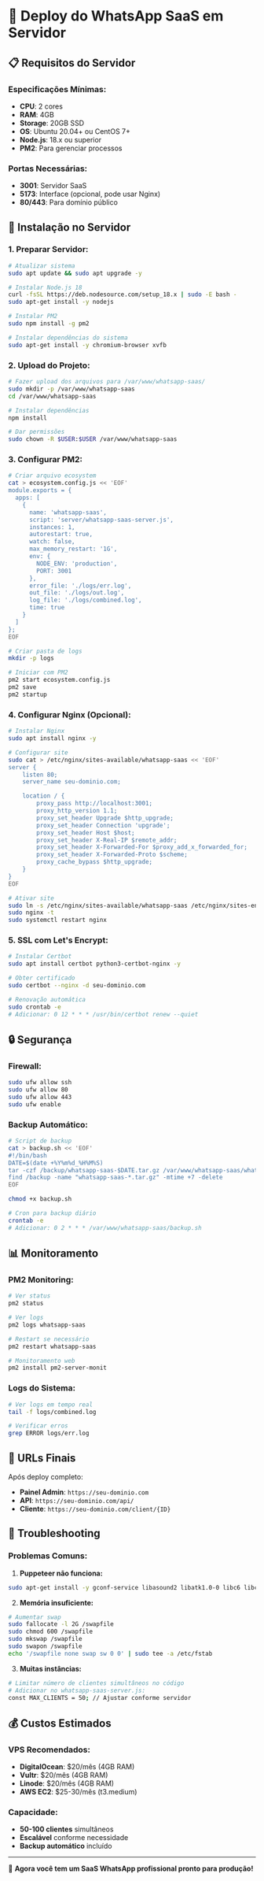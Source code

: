 # 🚀 Deploy do WhatsApp SaaS em Servidor

## 📋 **Requisitos do Servidor**

### **Especificações Mínimas:**
- **CPU**: 2 cores
- **RAM**: 4GB
- **Storage**: 20GB SSD
- **OS**: Ubuntu 20.04+ ou CentOS 7+
- **Node.js**: 18.x ou superior
- **PM2**: Para gerenciar processos

### **Portas Necessárias:**
- **3001**: Servidor SaaS
- **5173**: Interface (opcional, pode usar Nginx)
- **80/443**: Para domínio público

## 🔧 **Instalação no Servidor**

### **1. Preparar Servidor:**
```bash
# Atualizar sistema
sudo apt update && sudo apt upgrade -y

# Instalar Node.js 18
curl -fsSL https://deb.nodesource.com/setup_18.x | sudo -E bash -
sudo apt-get install -y nodejs

# Instalar PM2
sudo npm install -g pm2

# Instalar dependências do sistema
sudo apt-get install -y chromium-browser xvfb
```

### **2. Upload do Projeto:**
```bash
# Fazer upload dos arquivos para /var/www/whatsapp-saas/
sudo mkdir -p /var/www/whatsapp-saas
cd /var/www/whatsapp-saas

# Instalar dependências
npm install

# Dar permissões
sudo chown -R $USER:$USER /var/www/whatsapp-saas
```

### **3. Configurar PM2:**
```bash
# Criar arquivo ecosystem
cat > ecosystem.config.js << 'EOF'
module.exports = {
  apps: [
    {
      name: 'whatsapp-saas',
      script: 'server/whatsapp-saas-server.js',
      instances: 1,
      autorestart: true,
      watch: false,
      max_memory_restart: '1G',
      env: {
        NODE_ENV: 'production',
        PORT: 3001
      },
      error_file: './logs/err.log',
      out_file: './logs/out.log',
      log_file: './logs/combined.log',
      time: true
    }
  ]
};
EOF

# Criar pasta de logs
mkdir -p logs

# Iniciar com PM2
pm2 start ecosystem.config.js
pm2 save
pm2 startup
```

### **4. Configurar Nginx (Opcional):**
```bash
# Instalar Nginx
sudo apt install nginx -y

# Configurar site
sudo cat > /etc/nginx/sites-available/whatsapp-saas << 'EOF'
server {
    listen 80;
    server_name seu-dominio.com;

    location / {
        proxy_pass http://localhost:3001;
        proxy_http_version 1.1;
        proxy_set_header Upgrade $http_upgrade;
        proxy_set_header Connection 'upgrade';
        proxy_set_header Host $host;
        proxy_set_header X-Real-IP $remote_addr;
        proxy_set_header X-Forwarded-For $proxy_add_x_forwarded_for;
        proxy_set_header X-Forwarded-Proto $scheme;
        proxy_cache_bypass $http_upgrade;
    }
}
EOF

# Ativar site
sudo ln -s /etc/nginx/sites-available/whatsapp-saas /etc/nginx/sites-enabled/
sudo nginx -t
sudo systemctl restart nginx
```

### **5. SSL com Let's Encrypt:**
```bash
# Instalar Certbot
sudo apt install certbot python3-certbot-nginx -y

# Obter certificado
sudo certbot --nginx -d seu-dominio.com

# Renovação automática
sudo crontab -e
# Adicionar: 0 12 * * * /usr/bin/certbot renew --quiet
```

## 🔒 **Segurança**

### **Firewall:**
```bash
sudo ufw allow ssh
sudo ufw allow 80
sudo ufw allow 443
sudo ufw enable
```

### **Backup Automático:**
```bash
# Script de backup
cat > backup.sh << 'EOF'
#!/bin/bash
DATE=$(date +%Y%m%d_%H%M%S)
tar -czf /backup/whatsapp-saas-$DATE.tar.gz /var/www/whatsapp-saas/whatsapp-sessions/
find /backup -name "whatsapp-saas-*.tar.gz" -mtime +7 -delete
EOF

chmod +x backup.sh

# Cron para backup diário
crontab -e
# Adicionar: 0 2 * * * /var/www/whatsapp-saas/backup.sh
```

## 📊 **Monitoramento**

### **PM2 Monitoring:**
```bash
# Ver status
pm2 status

# Ver logs
pm2 logs whatsapp-saas

# Restart se necessário
pm2 restart whatsapp-saas

# Monitoramento web
pm2 install pm2-server-monit
```

### **Logs do Sistema:**
```bash
# Ver logs em tempo real
tail -f logs/combined.log

# Verificar erros
grep ERROR logs/err.log
```

## 🎯 **URLs Finais**

Após deploy completo:
- **Painel Admin**: `https://seu-dominio.com`
- **API**: `https://seu-dominio.com/api/`
- **Cliente**: `https://seu-dominio.com/client/{ID}`

## 🚨 **Troubleshooting**

### **Problemas Comuns:**

1. **Puppeteer não funciona:**
```bash
sudo apt-get install -y gconf-service libasound2 libatk1.0-0 libc6 libcairo2 libcups2 libdbus-1-3 libexpat1 libfontconfig1 libgcc1 libgconf-2-4 libgdk-pixbuf2.0-0 libglib2.0-0 libgtk-3-0 libnspr4 libpango-1.0-0 libpangocairo-1.0-0 libstdc++6 libx11-6 libx11-xcb1 libxcb1 libxcomposite1 libxcursor1 libxdamage1 libxext6 libxfixes3 libxi6 libxrandr2 libxrender1 libxss1 libxtst6 ca-certificates fonts-liberation libappindicator1 libnss3 lsb-release xdg-utils wget
```

2. **Memória insuficiente:**
```bash
# Aumentar swap
sudo fallocate -l 2G /swapfile
sudo chmod 600 /swapfile
sudo mkswap /swapfile
sudo swapon /swapfile
echo '/swapfile none swap sw 0 0' | sudo tee -a /etc/fstab
```

3. **Muitas instâncias:**
```bash
# Limitar número de clientes simultâneos no código
# Adicionar no whatsapp-saas-server.js:
const MAX_CLIENTS = 50; // Ajustar conforme servidor
```

## 💰 **Custos Estimados**

### **VPS Recomendados:**
- **DigitalOcean**: $20/mês (4GB RAM)
- **Vultr**: $20/mês (4GB RAM)
- **Linode**: $20/mês (4GB RAM)
- **AWS EC2**: $25-30/mês (t3.medium)

### **Capacidade:**
- **50-100 clientes** simultâneos
- **Escalável** conforme necessidade
- **Backup automático** incluído

---

🎉 **Agora você tem um SaaS WhatsApp profissional pronto para produção!**